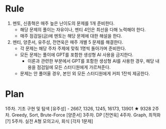 # Rule
1. 멘토, 신종혁은 매주 높은 난이도의 문제를 1개 준비한다.
    - 해당 문제의 풀이는 자유이나, 멘티 4인은 최선을 다해 노력해야 한다.
    - 매주 점검일(금)에 멘토는 해당 문제에 대한 해설을 한다.
2. 멘티, 양준서, 유주성, 전연욱은 매주 개별 5 문제를 해결한다.
    - 각 문제는 해당 주차 주제에 맞춰 1명씩 돌아가며 준비한다.
    - 모든 문제는 풀이에 GPT를 포함한 생성형 AI 사용을 금지한다.
        * 이론과 관련한 부분에서 GPT를 포함한 생성형 AI를 사용한 경우, 해당 내용을 점검일에 모든 스터디원에게 가르쳐준다.
    - 문제는 안 풀어올 경우, 본인 외 모든 스터디원에게 커피 1잔씩 제공한다.


# Plan
1주차. 기초 구현 및 탐색 [유주성]
    - 2667, 1326, 1245, 16173, 13901
    ★ 9328
2주차. Greedy, Sort, Brute-Force [양준서]
3주차. DP [전연욱]
4주차. Graph, 최적화 [?]
5주차. 실전 A형 모의고사, 회식 [각자 1문제]